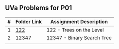 ## UVa Problems for P01

|    #   | Folder Link      | Assignment Description                    |
| :----: | ---------------- | ----------------------------------------- |
|    1   | [122](./122)     | 122 - Trees on the Level                  |
|    2   | [12347](./12347) | 12347 - Binary Search Tree                |
|        |                  |                                           |
